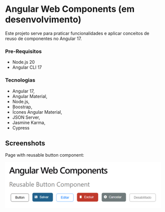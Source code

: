 # Angular Web Components (em desenvolvimento)

Este projeto serve para praticar funcionalidades e aplicar conceitos de reuso de componentes no Angular 17.

### Pre-Requisitos
- Node.js 20
- Angular CLI 17

### Tecnologias

- Angular 17, 
- Angular Material,
- Node.js,
- Boostrap,
- Ícones Angular Material,
- JSON Server,
- Jasmine Karma,
- Cypress


## Screenshots

Page with reusable button component:

![Reusable Button](./src/assets/reusable-button-component-Cida-Luna-frontend-Angular.PNG)

